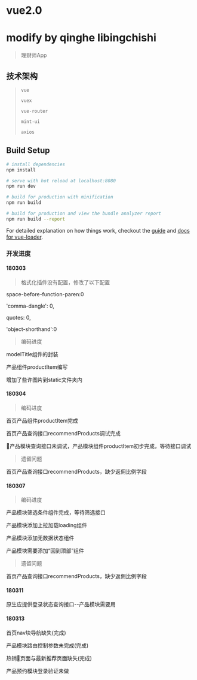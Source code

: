 # vue2.0
# modify by qinghe libingchishi


> 理财师App

## 技术架构

>`vue`
>
>`vuex`
>
>`vue-router`
>
>`mint-ui`
>
>`axios`

## Build Setup

``` bash
# install dependencies
npm install

# serve with hot reload at localhost:8080
npm run dev

# build for production with minification
npm run build

# build for production and view the bundle analyzer report
npm run build --report
```

For detailed explanation on how things work, checkout the [guide](http://vuejs-templates.github.io/webpack/) and [docs for vue-loader](http://vuejs.github.io/vue-loader).

### 开发进度

#### 180303

>格式化插件没有配置，修改了以下配置

space-before-function-paren:0

'comma-dangle': 0,

quotes: 0,

'object-shorthand':0

>编码进度

modelTitle组件的封装

产品组件productItem编写

增加了些许图片到static文件夹内

#### 180304

>编码进度

首页产品组件productItem完成

首页产品查询接口recommendProducts调试完成

产品模块查询接口未调试，产品模块组件productItem初步完成，等待接口调试

>遗留问题

首页产品查询接口recommendProducts，缺少返佣比例字段

#### 180307

>编码进度

产品模块筛选条件组件完成，等待筛选接口

产品模块添加上拉加载loading组件

产品模块添加无数据状态组件

产品模块需要添加“回到顶部”组件

>遗留问题

首页产品查询接口recommendProducts，缺少返佣比例字段

#### 180311

原生应提供登录状态查询接口--产品模块需要用

#### 180313

首页nav块导航缺失(完成)

产品模块路由控制参数未完成(完成)

热销页面与最新推荐页面缺失(完成)

产品预约模块登录验证未做
